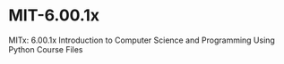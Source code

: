 # MIT-6.00.1x
MITx: 6.00.1x Introduction to Computer Science and Programming Using Python Course Files
